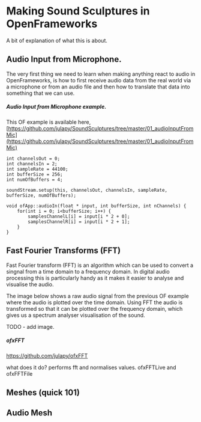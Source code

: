 # Making Sound Sculptures in OpenFrameworks

A bit of explanation of what this is about.

## Audio Input from Microphone.

The very first thing we need to learn when making anything react to audio in OpenFrameworks, is how to first receive audio data from the real world via a microphone or from an audio file and then how to translate that data into something that we can use.

##### Audio Input from Microphone example.

This OF example is available here,
[https://github.com/julapy/SoundSculptures/tree/master/01_audioInputFromMic](https://github.com/julapy/SoundSculptures/tree/master/01_audioInputFromMic)


````
int channelsOut = 0;
int channelsIn = 2;
int sampleRate = 44100;
int bufferSize = 256;
int numOfBuffers = 4;

soundStream.setup(this, channelsOut, channelsIn, sampleRate, bufferSize, numOfBuffers);
````

````
void ofApp::audioIn(float * input, int bufferSize, int nChannels) {
	for(int i = 0; i<bufferSize; i++) {
		samplesChannelL[i] = input[i * 2 + 0];
		samplesChannelR[i] = input[i * 2 + 1];
	}
}
````

## Fast Fourier Transforms (FFT)

Fast Fourier transform (FFT) is an algorithm which can be used to convert a singnal from a time domain to a frequency domain. In digital audio processing this is particularly handy as it makes it easier to analyse and visualise the audio.

The image below shows a raw audio signal from the previous OF example where the audio is plotted over the time domain. Using FFT the audio is transformed so that it can be plotted over the frequency domain, which gives us a spectrum analyser visualisation of the sound.

TODO - add image.

##### ofxFFT

https://github.com/julapy/ofxFFT

what does it do? performs fft and normalises values.
ofxFFTLive and ofxFFTFile

## Meshes (quick 101)

## Audio Mesh

